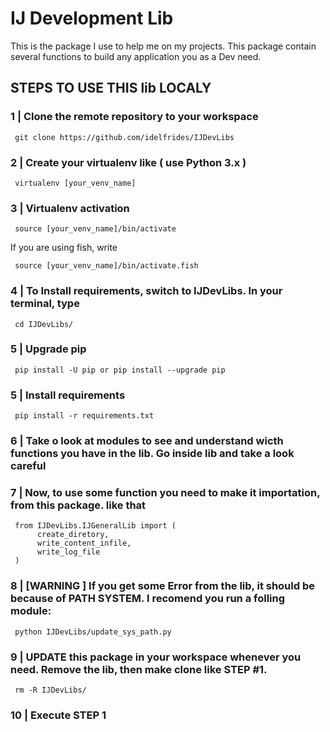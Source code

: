 # IJ Development Lib


This is the package I use to help me on my projects.
This package contain several functions to build any application you as a Dev need.


## STEPS TO USE THIS lib LOCALY

### 1 | Clone the remote repository to your workspace

     git clone https://github.com/idelfrides/IJDevLibs


### 2 | Create your virtualenv like ( use Python 3.x )

     virtualenv [your_venv_name]

### 3 | Virtualenv activation

     source [your_venv_name]/bin/activate

If you are using fish, write

     source [your_venv_name]/bin/activate.fish

### 4 | To Install requirements, switch to IJDevLibs. In your terminal, type

     cd IJDevLibs/


### 5 | Upgrade pip

     pip install -U pip or pip install --upgrade pip


### 5 | Install requirements

     pip install -r requirements.txt


### 6 | Take o look at modules to see and understand wicth functions you have in the lib. Go inside lib and take a look careful


### 7 | Now, to use some function you need to make it importation, from this package. like that

     from IJDevLibs.IJGeneralLib import (
          create_diretory,
          write_content_infile,
          write_log_file
     )

### 8 | [WARNING ] If you get some Error from the lib, it should be because of PATH SYSTEM. I recomend you run a folling module:

     python IJDevLibs/update_sys_path.py

### 9 | UPDATE this package in your workspace whenever you need. Remove the lib, then make clone like STEP #1.

     rm -R IJDevLibs/

### 10 | Execute STEP 1
